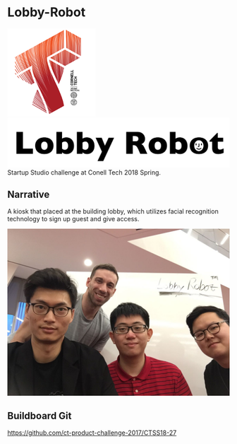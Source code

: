 # Lobby-Robot
![Cornell Tech](images/CT_logo1.png)
![Cornell Tech](lobbyrobotlogo.jpg)
Startup Studio challenge at Conell Tech 2018 Spring.

## Narrative 
A kiosk that placed at the building lobby, which utilizes facial recognition technology to sign up guest and give access.

![Lobby Robot](team.jpeg)



## Buildboard Git
https://github.com/ct-product-challenge-2017/CTSS18-27
